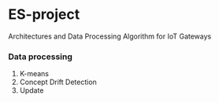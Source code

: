 # ES-project
Architectures and Data Processing Algorithm for IoT Gateways

### Data processing
1. K-means
2. Concept Drift Detection
3. Update

